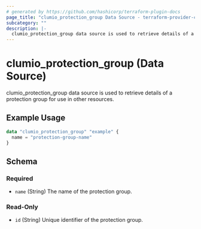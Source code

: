 ```yaml
---
# generated by https://github.com/hashicorp/terraform-plugin-docs
page_title: "clumio_protection_group Data Source - terraform-provider-clumio"
subcategory: ""
description: |-
  clumio_protection_group data source is used to retrieve details of a protection group for use in other resources.
---
```


# clumio_protection_group (Data Source)

clumio_protection_group data source is used to retrieve details of a protection group for use in other resources.

## Example Usage

```terraform
data "clumio_protection_group" "example" {
  name = "protection-group-name"
}
```

<!-- schema generated by tfplugindocs -->
## Schema

### Required

- `name` (String) The name of the protection group.

### Read-Only

- `id` (String) Unique identifier of the protection group.

